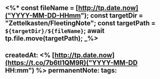 <%* 
const fileName = [http://tp.date.now]("YYYY-MM-DD-HHmm"); 
const targetDir = "Zettelkasten/FleetingNote"; const targetPath = `${targetDir}/${fileName}`; await tp.file.move(targetPath); 
_%> 
--- 
createdAt: <% [http://tp.date.now](https://t.co/7b6tl1QM9R)("YYYY-MM-DD HH:mm") 
%> 
permanentNote: 
tags: 
---